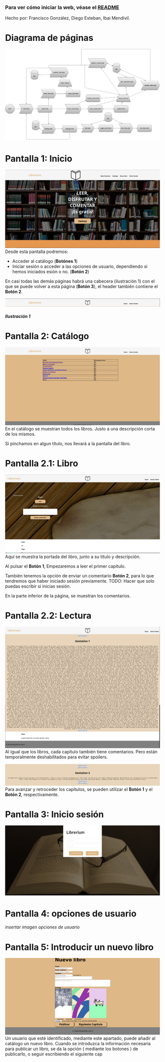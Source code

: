 ### Para ver cómo iniciar la web, véase el [README](https://github.com/Calcoph/librerium/blob/master/README.md)

Hecho por: Francisco González, Diego Esteban, Ibai Mendivil.

# Diagrama de páginas

![diagrama de páginas]

# Pantalla 1: Inicio
![inicio]
Desde esta pantalla podremos:
 * Acceder al catálogo (**Botónes 1**)
 * Iniciar sesión o acceder a las opciones de usuario, dependiendo si hemos iniciados esión o no. (**Botón 2**)

En casi todas las demás páginas habrá una cabecera (ilustración 1) con el que se puede volver a esta página (**Botón 3**), el header también contiene el **Botón 2**.

![cabecera]
##### Ilustración 1

# Pantalla 2: Catálogo
![catalogo]
En el catálogo se muestran todos los libros. Justo a una descripción corta de los mismos.

Si pinchamos en algun título, nos llevará a la pantalla del libro.

# Pantalla 2.1: Libro
![libro]
Aquí se muestra la portada del libro, junto a su título y descripción.

Al pulsar el **Botón 1**, Empezaremos a leer el primer capítulo.

También tenemos la opción de enviar un comentario **Botón 2**, para lo que tendremos que haber iniciado sesión previamente. TODO: Hacer que solo puedas escribir si inicias sesión.

En la parte inferior de la página, se muestran los comentarios.

# Pantalla 2.2: Lectura
![capitulo]
Al igual que los libros, cada capítulo también tiene comentarios. Pero están temporalmente deshabilitados para evitar spoilers.

![cap_botones]
Para avanzar y retroceder los capítulos, se pueden utilizar el **Botón 1** y el **Botón 2**, respectivamente.

# Pantalla 3: Inicio sesión
![inicio_sesion]

# Pantalla 4: opciones de usuario
*insertar imagen opciones de usuario*
# Pantalla 5: Introducir un nuevo libro
![Nuevo_libro]
Un usuario que esté identificado, mediante este apartado, puede añadir al catálogo un nuevo libro.
Cuando se introduzca la información necesaria para publicar un libro, se da la opción ( mediante los botones ) de publicarlo, o seguir escribiendo el siguiente cap



[diagrama de páginas]: imagenes/diagrama_paginas.png
[inicio]: imagenes/index.png
[cabecera]: imagenes/cabecera.png
[catalogo]: imagenes/catalogo.png
[libro]: imagenes/libro.png
[capitulo]: imagenes/capitulo.png
[cap_botones]: imagenes/cap_botones.png
[inicio_sesion]: imagenes/inicio_sesion.png
[Nuevo_libro]: imagenes/Nuevo_libro.png
